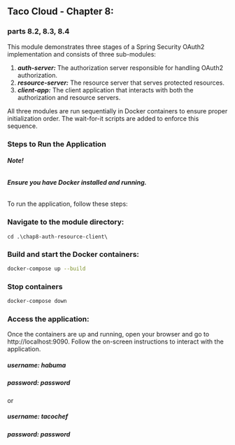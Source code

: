 ## Taco Cloud - Chapter 8: 
### parts 8.2, 8.3, 8.4

This module demonstrates three stages of a Spring Security OAuth2 implementation and consists of three sub-modules:

1. ***auth-server:*** The authorization server responsible for handling OAuth2 authorization.
2. ***resource-server:*** The resource server that serves protected resources.
3. ***client-app:*** The client application that interacts with both the authorization and resource servers.

All three modules are run sequentially in Docker containers to ensure proper initialization order. 
The wait-for-it scripts are added to enforce this sequence.

### Steps to Run the Application
####
###### ***Note!***
###### ***Ensure you have Docker installed and running.***
To run the application, follow these steps:

### Navigate to the module directory:
```
cd .\chap8-auth-resource-client\
```
### Build and start the Docker containers:
```bash
docker-compose up --build
```
### Stop containers
```bash
docker-compose down
```
### Access the application:
Once the containers are up and running, open your browser and go to http://localhost:9090. 
Follow the on-screen instructions to interact with the application.

##### username: habuma
##### password: password
or
##### username: tacochef
##### password: password


